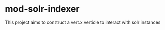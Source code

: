 mod-solr-indexer
================

This project aims to construct a vert.x verticle to interact with solr instances